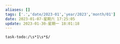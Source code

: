 ```yaml
---
aliases: []
tags: ['.','date/2023-01','year/2023','month/01']
date: 2023-01-07-星期六 17:25:05
update: 2023-01-30-星期一 18:01:18
---
```


```query
task-todo:/\s*1\s*$/
```
